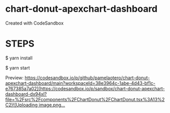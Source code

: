 # chart-donut-apexchart-dashboard
Created with CodeSandbox

# STEPS
$ yarn install


$ yarn start

Preview:
[https://codesandbox.io/p/github/pamelaotero/chart-donut-apexchart-dashboard/main?workspaceId=38e3964c-1abe-4d43-bf1c-e767385a7a02](https://codesandbox.io/p/sandbox/chart-donut-apexchart-dashboard-dx94xl?file=%2Fsrc%2Fcomponents%2FChartDonut%2FChartDonut.tsx%3A13%2C2)![Uploading image.png…]()
